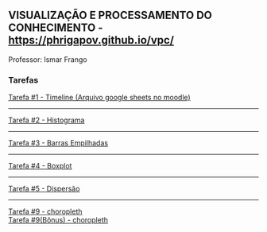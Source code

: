## VISUALIZAÇÃO E PROCESSAMENTO DO CONHECIMENTO - https://phrigapov.github.io/vpc/

Professor: Ismar Frango

### Tarefas
<a href="https://cdn.knightlab.com/libs/timeline3/latest/embed/index.html?source=1STBVFmd4RJsheDPFb1M88g7pWYNniy-1-Ebet3NA5Lc&font=Default&lang=en&initial_zoom=2&height=650">Tarefa #1 - Timeline (Arquivo google sheets no moodle)</a><br>
<hr />
<a href="tarefas/histograma.html">Tarefa #2 - Histograma</a><br>
<hr />
<a href="tarefas/barras_empilhadas.html">Tarefa #3 - Barras Empilhadas</a><br>
<hr />
<a href="tarefas/boxplot.html">Tarefa #4 - Boxplot</a><br>
<hr />
<a href="tarefas/scatterplot/trafego_total.html">Tarefa #5 - Dispersão</a><br>
<hr />
<a href="ismar/choropleth/sme_map.html">Tarefa #9 - choropleth</a><br>
<a href="ismar/choropleth/sme_map_sp.html">Tarefa #9(Bônus) - choropleth</a>

